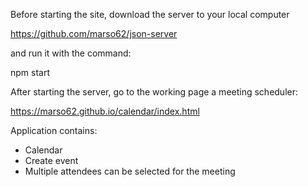 Before starting the site, download the server to your local computer

https://github.com/marso62/json-server

and run it with the command:

npm start

After starting the server, go to the working page a meeting scheduler:

https://marso62.github.io/calendar/index.html

Application contains:

- Calendar
- Create event
- Multiple attendees can be selected for the meeting

